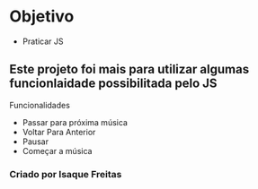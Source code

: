 <h1>Objetivo</h1>
    <ul>
        <li>Praticar JS
    </ul>

<h2>Este projeto foi mais para utilizar algumas funcionlaidade possibilitada pelo JS</h2>
<p>Funcionalidades</p>
    <ul>
        <li>Passar para próxima música
        <li>Voltar Para Anterior
        <li>Pausar
        <li>Começar a música
    </ul>
<h3>Criado por Isaque Freitas        